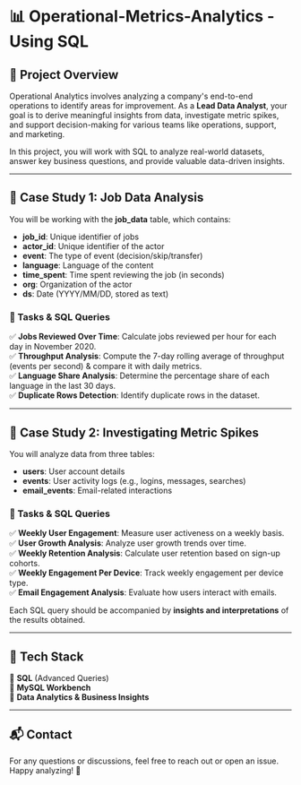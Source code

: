 # 📊 Operational-Metrics-Analytics - Using SQL  

## 📌 Project Overview  
Operational Analytics involves analyzing a company's end-to-end operations to identify areas for improvement. As a **Lead Data Analyst**, your goal is to derive meaningful insights from data, investigate metric spikes, and support decision-making for various teams like operations, support, and marketing.  

In this project, you will work with SQL to analyze real-world datasets, answer key business questions, and provide valuable data-driven insights.  

---  
## 📝 Case Study 1: Job Data Analysis  
You will be working with the **job_data** table, which contains:  
- **job_id**: Unique identifier of jobs  
- **actor_id**: Unique identifier of the actor  
- **event**: The type of event (decision/skip/transfer)  
- **language**: Language of the content  
- **time_spent**: Time spent reviewing the job (in seconds)  
- **org**: Organization of the actor  
- **ds**: Date (YYYY/MM/DD, stored as text)  

### 🔹 Tasks & SQL Queries  
✅ **Jobs Reviewed Over Time**: Calculate jobs reviewed per hour for each day in November 2020.  
✅ **Throughput Analysis**: Compute the 7-day rolling average of throughput (events per second) & compare it with daily metrics.  
✅ **Language Share Analysis**: Determine the percentage share of each language in the last 30 days.  
✅ **Duplicate Rows Detection**: Identify duplicate rows in the dataset.  

---  
## 📝 Case Study 2: Investigating Metric Spikes  
You will analyze data from three tables:  
- **users**: User account details  
- **events**: User activity logs (e.g., logins, messages, searches)  
- **email_events**: Email-related interactions  

### 🔹 Tasks & SQL Queries  
✅ **Weekly User Engagement**: Measure user activeness on a weekly basis.  
✅ **User Growth Analysis**: Analyze user growth trends over time.  
✅ **Weekly Retention Analysis**: Calculate user retention based on sign-up cohorts.  
✅ **Weekly Engagement Per Device**: Track weekly engagement per device type.  
✅ **Email Engagement Analysis**: Evaluate how users interact with emails.  

Each SQL query should be accompanied by **insights and interpretations** of the results obtained.  

---  
## 🚀 Tech Stack  
🔹 **SQL** (Advanced Queries)  
🔹 **MySQL Workbench**  
🔹 **Data Analytics & Business Insights**  

---  
## 📬 Contact  
For any questions or discussions, feel free to reach out or open an issue. Happy analyzing! 🎯
